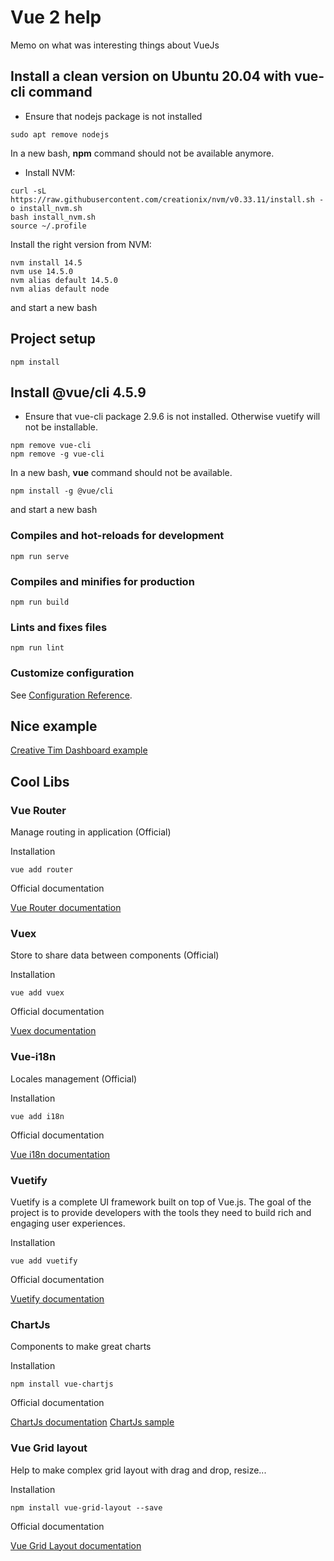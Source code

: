 # Vue 2 help

Memo on what was interesting things about VueJs

## Install a clean version on Ubuntu 20.04 with vue-cli command

* Ensure that nodejs package is not installed

```
sudo apt remove nodejs
```

In a new bash, **__npm__** command should not be available anymore.


* Install NVM:

```
curl -sL https://raw.githubusercontent.com/creationix/nvm/v0.33.11/install.sh -o install_nvm.sh
bash install_nvm.sh
source ~/.profile
```

Install the right version from NVM:

```
nvm install 14.5
nvm use 14.5.0
nvm alias default 14.5.0
nvm alias default node
```

and start a new bash

## Project setup

```
npm install
```

Install @vue/cli 4.5.9
-----------

* Ensure that vue-cli package 2.9.6 is not installed. Otherwise vuetify will not be installable.

```
npm remove vue-cli
npm remove -g vue-cli
```

In a new bash, **__vue__** command should not be available.

```
npm install -g @vue/cli
```

and start a new bash

### Compiles and hot-reloads for development
```
npm run serve
```

### Compiles and minifies for production
```
npm run build
```

### Lints and fixes files
```
npm run lint
```

### Customize configuration
See [Configuration Reference](https://cli.vuejs.org/config/).


Nice example
-------------

[Creative Tim Dashboard example](https://demos.creative-tim.com/vuetify-material-dashboard/#/)


Cool Libs
-----------

### Vue Router

Manage routing in application (Official)

Installation

```
vue add router
```

Official documentation

[Vue Router documentation](https://router.vuejs.org/)


### Vuex

Store to share data between components (Official)

Installation

```
vue add vuex
```

Official documentation

[Vuex documentation](https://vuex.vuejs.org/)


### Vue-i18n

Locales management (Official)

Installation

```
vue add i18n
```

Official documentation

[Vue i18n documentation](https://kazupon.github.io/vue-i18n/introduction.html#sponsors)


### Vuetify

Vuetify is a complete UI framework built on top of Vue.js. The goal of the project is to provide developers with the tools they need to build rich and engaging user experiences.


Installation

```
vue add vuetify
```

Official documentation

[Vuetify documentation](https://vuetifyjs.com/en/introduction/why-vuetify/)


### ChartJs

Components to make great charts

Installation

```
npm install vue-chartjs
```

Official documentation

[ChartJs documentation](https://www.chartjs.org/)
[ChartJs sample](https://www.chartjs.org/samples/latest/)


### Vue Grid layout

Help to make complex grid layout with drag and drop, resize...

Installation

```
npm install vue-grid-layout --save
```

Official documentation

[Vue Grid Layout documentation](https://jbaysolutions.github.io/vue-grid-layout/)
